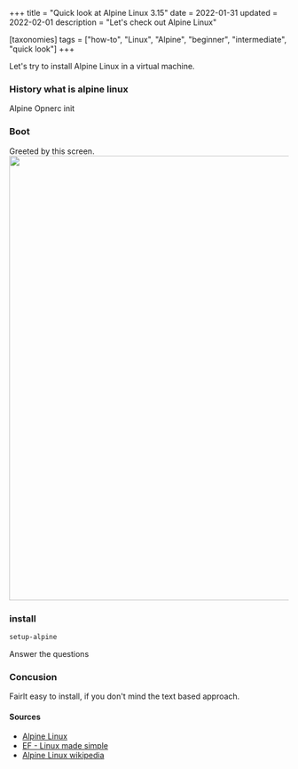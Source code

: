 +++
title = "Quick look at Alpine Linux 3.15"
date = 2022-01-31
updated = 2022-02-01
description = "Let's check out Alpine Linux"

[taxonomies]
tags = ["how-to", "Linux", "Alpine", "beginner", "intermediate", "quick look"]
+++

Let's try to install Alpine Linux in a virtual machine.

### History what is alpine linux
Alpine
Opnerc init
### Boot
Greeted by this screen.
<img src="/img/alpine/alpine-1.png" width="800" class="center">

### install

```sh
setup-alpine 
```
Answer the questions

### Concusion
Fairlt easy to install, if you don't mind the text based approach.
#### Sources
* [Alpine Linux](https://alpinelinux.org)
* [EF - Linux made simple](https://www.youtube.com/watch?v=8WYgynP8VJ8)
* [Alpine Linux wikipedia](https://en.wikipedia.org/wiki/Alpine_Linux)